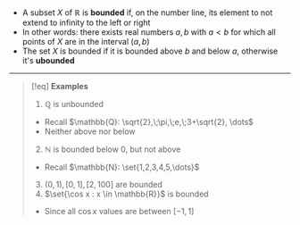 - A subset  $X$ of $\mathbb{R}$ is **bounded** if, on the number line, its element to not extend to infinity to the left or right
- In other words: there exists real numbers $a,b$ with $a < b$ for which all points of $X$ are in the interval $(a,b)$ 
- The set $X$ is bounded if it is bounded above $b$ and below $a$, otherwise it's **ubounded**

___


>[!eq] **Examples**
>1. $\mathbb{Q}$ is unbounded
>	- Recall $\mathbb{Q}: \sqrt{2},\;\pi,\;e,\;3+\sqrt{2}, \dots$ 
>	- Neither above nor below
>2. $\mathbb{N}$ is bounded below $0$, but not above 
>	- Recall $\mathbb{N}: \set{1,2,3,4,5,\dots}$
>3. $(0,1), [0,1], [2,100]$ are bounded
>4. $\set{\cos x : x \in \mathbb{R}}$ is bounded
>	- Since all $\cos x$ values are between $[-1,1]$